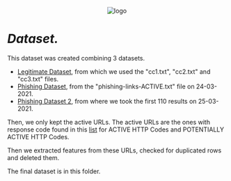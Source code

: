 <p align="center">
<img src="https://github.com/souliotispanagiotis/PhishTrap/blob/main/PhishTrap/static/logo6.png" alt="logo">
</p>

# *Dataset.*
This dataset was created combining 3 datasets.
- [Legitimate Dataset](https://github.com/ebubekirbbr/phishing_url_detection/tree/master/dataset), from which we used the "cc1.txt", "cc2.txt" and "cc3.txt" files.
- [Phishing Dataset](https://github.com/mitchellkrogza/Phishing.Database), from the "phishing-links-ACTIVE.txt" file on 24-03-2021. 
- [Phishing Dataset 2](http://phishtank.org/phish_search.php?valid=y&active=y&Search=Search), from where we took the first 110 results on 25-03-2021.

Then, we only kept the active URLs. The active URLs are the ones with response code found in this [list](https://github.com/mitchellkrogza/Phishing.Database#define-an-active-status) for ACTIVE HTTP Codes
 and POTENTIALLY ACTIVE HTTP Codes.
 
Then we extracted features from these URLs, checked for duplicated rows and deleted them.

The final dataset is in this folder.
